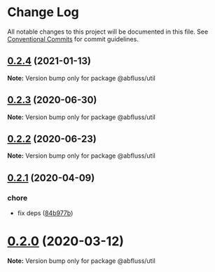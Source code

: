 # Change Log

All notable changes to this project will be documented in this file.
See [Conventional Commits](https://conventionalcommits.org) for commit guidelines.

## [0.2.4](https://github.com/abfluss/abfluss/compare/v0.2.3...v0.2.4) (2021-01-13)

**Note:** Version bump only for package @abfluss/util






## [0.2.3](https://github.com/abfluss/abfluss/compare/v0.2.2...v0.2.3) (2020-06-30)

**Note:** Version bump only for package @abfluss/util






## [0.2.2](https://github.com/abfluss/abfluss/compare/v0.2.1...v0.2.2) (2020-06-23)

**Note:** Version bump only for package @abfluss/util






## [0.2.1](https://github.com/abfluss/abfluss/compare/v0.2.0...v0.2.1) (2020-04-09)


### chore

* fix deps ([84b977b](https://github.com/abfluss/abfluss/commit/84b977bbe10ffed455b26d50823489ec55a6f3ad))






# [0.2.0](https://github.com/abfluss/abfluss/compare/v0.1.1...v0.2.0) (2020-03-12)

**Note:** Version bump only for package @abfluss/util
